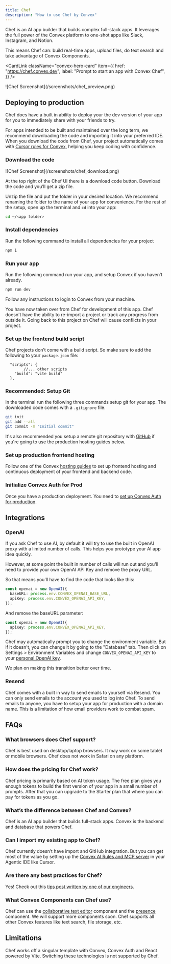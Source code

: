 ```yaml
---
title: Chef
description: "How to use Chef by Convex"
---
```


Chef is an AI app builder that builds complex full-stack apps. It leverages the
full power of the Convex platform to one-shot apps like Slack, Instagram, and
Notion.

This means Chef can: build real-time apps, upload files, do text search and take
advantage of Convex Components.

<CardLink
  className="convex-hero-card"
  item={{
    href: "https://chef.convex.dev",
    label: "Prompt to start an app with Convex Chef",
  }}
/>

<div className="center-image" style={{ maxWidth: "500px" }}>
  ![Chef Screenshot](/screenshots/chef_preview.png)
</div>

## Deploying to production

Chef does have a built in ability to deploy your the dev version of your app for
you to immediately share with your friends to try.

For apps intended to be built and maintained over the long term, we recommend
downloading the code and importing it into your preferred IDE. When you download
the code from Chef, your project automatically comes with
[Cursor rules for Convex](/ai.mdx), helping you keep coding with confidence.

### Download the code

<div className="center-image" style={{ maxWidth: "700px" }}>
  ![Chef Screenshot](/screenshots/chef_download.png)
</div>

At the top right of the Chef UI there is a download code button. Download the
code and you’ll get a zip file.

Unzip the file and put the folder in your desired location. We recommend
renaming the folder to the name of your app for convenience. For the rest of the
setup, open up the terminal and `cd` into your app:

```bash
cd ~/<app folder>
```

### Install dependencies

Run the following command to install all dependencies for your project

```bash
npm i
```

### Run your app

Run the following command run your app, and setup Convex if you haven’t already.

```bash
npm run dev
```

Follow any instructions to login to Convex from your machine.

<Admonition type="caution">
  You have now taken over from Chef for development of this app. Chef doesn't
  have the ability to re-import a project or track any progress from outside it.
  Going back to this project on Chef will cause conflicts in your project.
</Admonition>

### Set up the frontend build script

Chef projects don’t come with a build script. So make sure to add the following
to your `package.json` file:

```tsx
  "scripts": {
		//... other scripts
    "build": "vite build"
  },
```

### Recommended: Setup Git

In the terminal run the following three commands setup git for your app. The
downloaded code comes with a `.gitignore` file.

```bash
git init
git add --all
git commit -m "Initial commit"
```

It's also recommended you setup a remote git repository with
[GitHub](https://github.com/) if you're going to use the production hosting
guides below.

### Set up production frontend hosting

Follow one of the Convex [hosting guides](/production/hosting/hosting.mdx) to
set up frontend hosting and continuous deployment of your frontend and backend
code.

### Initialize Convex Auth for Prod

Once you have a production deployment. You need to
[set up Convex Auth for production](https://labs.convex.dev/auth/production).

## Integrations

### OpenAI

If you ask Chef to use AI, by default it will try to use the built in OpenAI
proxy with a limited number of calls. This helps you prototype your AI app idea
quickly.

However, at some point the built in number of calls will run out and you'll need
to provide your own OpenAI API Key and remove the proxy URL.

So that means you'll have to find the code that looks like this:

```typescript
const openai = new OpenAI({
  baseURL: process.env.CONVEX_OPENAI_BASE_URL,
  apiKey: process.env.CONVEX_OPENAI_API_KEY,
});
```

And remove the baseURL parameter:

```typescript
const openai = new OpenAI({
  apiKey: process.env.CONVEX_OPENAI_API_KEY,
});
```

Chef may automatically prompt you to change the environment variable. But if it
doesn't, you can change it by going to the "Database" tab. Then click on
Settings > Environment Variables and change `CONVEX_OPENAI_API_KEY` to your
[personal OpenAI key](https://platform.openai.com).

We plan on making this transition better over time.

### Resend

Chef comes with a built in way to send emails to yourself via Resend. You can
only send emails to the account you used to log into Chef. To send emails to
anyone, you have to setup your app for production with a domain name. This is a
limitation of how email providers work to combat spam.

## FAQs

### What browsers does Chef support?

Chef is best used on desktop/laptop browsers. It may work on some tablet or
mobile browsers. Chef does not work in Safari on any platform.

### How does the pricing for Chef work?

Chef pricing is primarily based on AI token usage. The free plan gives you
enough tokens to build the first version of your app in a small number of
prompts. After that you can upgrade to the Starter plan that where you can pay
for tokens as you go.

### What’s the difference between Chef and Convex?

Chef is an AI app builder that builds full-stack apps. Convex is the backend and
database that powers Chef.

### Can I import my existing app to Chef?

Chef currently doesn’t have import and GitHub integration. But you can get most
of the value by setting up the [Convex AI Rules and MCP server](/ai.mdx) in your
Agentic IDE like Cursor.

### Are there any best practices for Chef?

Yes! Check out this
[tips post written by one of our engineers](https://stack.convex.dev/chef-cookbook-tips-working-with-ai-app-builders).

### What Convex Components can Chef use?

Chef can use the
[collaborative text editor](https://www.convex.dev/components/prosemirror-sync)
component and the [presence](https://www.convex.dev/components/presence)
component. We will support more components soon. Chef supports all other Convex
features like text search, file storage, etc.

## Limitations

Chef works off a singular template with Convex, Convex Auth and React powered by
Vite. Switching these technologies is not supported by Chef.
